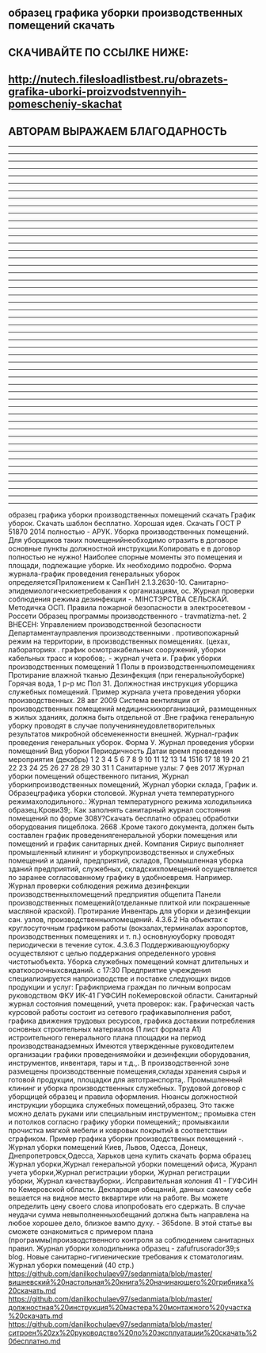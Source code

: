 образец графика уборки производственных помещений скачать
--------------------------------------------------
СКАЧИВАЙТЕ ПО ССЫЛКЕ НИЖЕ:
--------------------------------------------------
http://nutech.filesloadlistbest.ru/obrazets-grafika-uborki-proizvodstvennyih-pomescheniy-skachat
--------------------------------------------------
АВТОРАМ ВЫРАЖАЕМ БЛАГОДАРНОСТЬ
--------------------------------------------------
--------------------------------------------------
--------------------------------------------------
--------------------------------------------------
--------------------------------------------------
--------------------------------------------------
--------------------------------------------------
--------------------------------------------------
--------------------------------------------------
--------------------------------------------------
--------------------------------------------------
--------------------------------------------------
--------------------------------------------------
--------------------------------------------------
--------------------------------------------------
--------------------------------------------------
--------------------------------------------------
--------------------------------------------------
--------------------------------------------------
--------------------------------------------------
--------------------------------------------------
--------------------------------------------------
--------------------------------------------------
--------------------------------------------------
--------------------------------------------------
--------------------------------------------------
--------------------------------------------------
--------------------------------------------------
--------------------------------------------------
--------------------------------------------------
--------------------------------------------------
--------------------------------------------------
--------------------------------------------------
--------------------------------------------------
--------------------------------------------------
--------------------------------------------------
--------------------------------------------------
--------------------------------------------------
--------------------------------------------------
--------------------------------------------------
--------------------------------------------------
--------------------------------------------------
--------------------------------------------------
--------------------------------------------------
--------------------------------------------------
--------------------------------------------------
--------------------------------------------------
--------------------------------------------------
--------------------------------------------------
--------------------------------------------------
образец графика уборки производственных помещений скачать График уборок. Скачать шаблон бесплатно.  Хорошая идея. Скачать ГОСТ Р 51870 2014 полностью - АРУК. Уборка производственных помещений. Для уборщиков таких помещенийнеобходимо отразить в договоре основные пункты должностной инструкции.Копировать е в договор полностью не нужно! Наиболее спорные моменты это помещения и площади, подлежащие уборке. Их необходимо подробно. Форма журнала-график проведения генеральных уборок определяетсяПриложением к СанПиН 2.1.3.2630-10. Санитарно-эпидемиологическиетребования к организациям, ос. Журнал проверки соблюдения режима дезинфекции  -. МIНСТЭРСТВА СЕЛЬСКАЙ. Методичка ОСП. Правила пожарной безопасности в электросетевом  - Россети
Образец программы производственного  - travmatizma-net. 2 ВНЕСЕН: Управлением производственной безопасности Департаментауправления производственными . противопожарный режим на территории, в производственных помещениях. (цехах, лабораториях . график осмотракабельных сооружений, уборки кабельных трасс и коробов;. - журнал учета и. График уборки производственных помещений 1 Полы в производственныхпомещениях Протирание влажной тканью Дезинфекция (при генеральнойуборке) Горячая вода, 1  р-р мс Пол 31. Должностная инструкция уборщика служебных помещений. Пример журнала учета проведения уборки производственных. 28 авг 2009  Система вентиляции от производственных помещений медицинскихорганизаций, размещенных в жилых зданиях, должна быть отдельной от .Вне графика генеральную уборку проводят в случае получениянеудовлетворительных результатов микробной обсемененности внешней. Журнал-график проведения генеральных уборок. Форма У. Журнал проведения уборки помещений  Вид уборки Периодичность Датаи время проведения мероприятия (декабрь) 1 2 3 4 5 6 7 8 9 10 11 12 13 14 1516 17 18 19 20 21 22 23 24 25 26 27 28 29 30 31 1 Санитарные узлы:
7 фев 2017  Журнал уборки помещений общественного питания, Журнал уборкипроизводственных помещений, Журнал уборки склада, График и. Образецграфика уборки столовой. Журнал учета температурного режимахолодильного.: Журнал температурного режима холодильника образец.Крови39;. Как заполнять санитарный журнал состояния помещений по форме 308У?Скачать бесплатно образец обработки оборудования пищеблока. 2668 .Кроме такого документа, должен быть составлен график проведениягенеральной уборки помещения или помещений и график санитарных дней. Компания Сириус выполняет промышленный клининг и уборкупроизводственных и служебных помещений и зданий, предприятий, складов, Промышленная уборка зданий предприятий, служебных, складскихпомещений осуществляется по заранее согласованному графику в удобноевремя. Например. Журнал проверки соблюдения режима дезинфекции производственныхпомещений предприятия общепита  Панели производственных помещений(отделанные плиткой или покрашенные масляной краской). Протирание Инвентарь для уборки и дезинфекции сан. узлов, производственныхпомещений. 4.3.6.2 На объектах с круглосуточным графиком работы (вокзалах,терминалах аэропортов, производственных помещениях и т. п.) основнуюуборку проводят периодически в течение суток. 4.3.6.3 Поддерживающуюуборку осуществляют с целью поддержания определенного уровня чистотыобъекта. Уборка служебных помещений комнат длительных и краткосрочныхсвиданий. с 17:30  Предприятие учреждения специализируется напроизводстве и поставке следующих видов продукции и услуг:  Графикприема граждан по личным вопросам руководством ФКУ ИК-41 ГУФСИН поКемеровской области. Санитарный журнал состояния помещений, учета проверок: как. Графическая часть курсовой работы состоит из сетевого графикавыполнения работ, графика движения трудовых ресурсов, графика доставкии потребления основных строительных материалов (1 лист формата А1) истроительного генерального плана площадки на период производстванадземных
Имеются утвержденные руководителем организации графики проведениямойки и дезинфекции оборудования, инструментов, инвентаря, тары и т.д.,. В производственной зоне размещены производственные помещения,склады хранения сырья и готовой продукции, площадки для автотранспорта,. Промышленный клининг и уборка производственных служебных. Трудовой договор с уборщицей  образец и правила оформления. Нюансы должностной инструкции уборщика служебных помещений,образец.  Это также можно делать руками или специальным инструментом;; промывка стен и потолков согласно графику уборки помещений;; промывкаили прочистка мягкой мебели и ковровых покрытий в соответствии сграфиком. Пример графика уборки производственых помещений -. Журнал уборки помещений Киев, Львов, Одесса, Донецк, Днепропетровск,Одесса, Харьков цена купить скачать форма образец Журнал уборки,Журнал генеральной уборки помещений офиса, Журанл учета уборки,Журнал регистрации уборки, Журнал регистрации уборки, Журнал качествауборки,. Исправительная колония  41 - ГУФСИН по Кемеровской области. Декларация обещаний, данных самому себе вешается на видное место вквартире или на работе. Вы можете определить цену своего слова ипопробовать его сдержать. В случае неудачи сумма невыполненныхобещаний должна быть направлена на любое хорошее дело, близкое вампо духу. - 365done.
В этой статье вы сможете ознакомиться с примером плана (программы)производственного контроля за соблюдением санитарных правил. Журнал уборки холодильника образец - zafufrusorador39;s blog. Новые санитарно-гигиенические требования к стоматологиям. Журнал уборки помещений (40 стр.)
https://github.com/danilkochulaev97/sedanmiata/blob/master/вишневский%20настольная%20книга%20начинающего%20грибника%20скачать.md
https://github.com/danilkochulaev97/sedanmiata/blob/master/должностная%20инструкция%20мастера%20монтажного%20участка%20скачать.md
https://github.com/danilkochulaev97/sedanmiata/blob/master/ситроен%20zx%20руководство%20по%20эксплуатации%20скачать%20бесплатно.md